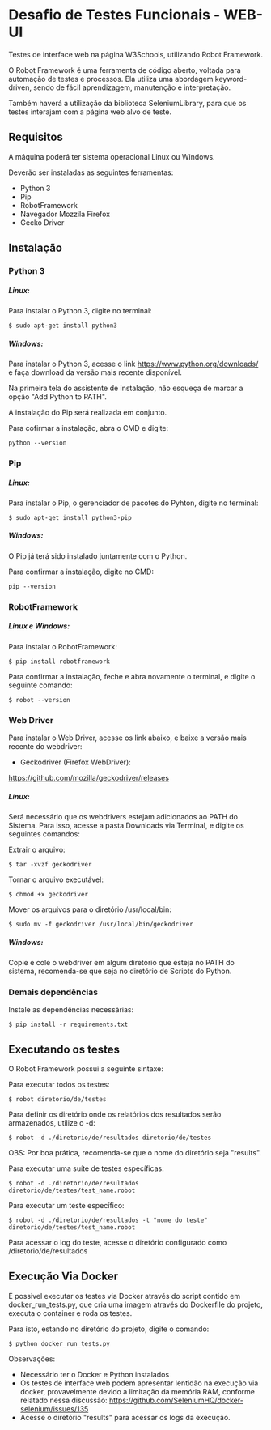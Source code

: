 # Desafio de Testes Funcionais - WEB-UI
Testes de interface web na página W3Schools, utilizando Robot Framework.

O Robot Framework é uma ferramenta de código aberto, voltada para automação de testes e processos. Ela utiliza uma abordagem keyword-driven, sendo de fácil aprendizagem, manutenção e interpretação. 

Também haverá a utilização da biblioteca SeleniumLibrary, para que os testes interajam com a página web alvo de teste.

## Requisitos

A máquina poderá ter sistema operacional Linux ou Windows.

Deverão ser instaladas as seguintes ferramentas:

- Python 3
- Pip
- RobotFramework
- Navegador Mozzila Firefox
- Gecko Driver

## Instalação

### Python 3

##### Linux:
Para instalar o Python 3, digite no terminal:

    $ sudo apt-get install python3

##### Windows:
Para instalar o Python 3, acesse o link https://www.python.org/downloads/ e faça download da versão mais recente disponível.

Na primeira tela do assistente de instalação, não esqueça de marcar a opção "Add Python to PATH".

A instalação do Pip será realizada em conjunto.

Para cofirmar a instalação, abra o CMD e digite:

    python --version

### Pip

##### Linux:
Para instalar o Pip, o gerenciador de pacotes do Pyhton, digite no terminal:
	
	$ sudo apt-get install python3-pip

##### Windows:
O Pip já terá sido instalado juntamente com o Python.

Para confirmar a instalação, digite no CMD:
    
    pip --version

### RobotFramework

##### Linux e Windows:
Para instalar o RobotFramework:
	
	$ pip install robotframework
	
Para confirmar a instalação, feche e abra novamente o terminal, e digite o seguinte comando:

    $ robot --version

### Web Driver

Para instalar o Web Driver, acesse os link abaixo, e baixe a versão mais recente do webdriver:

- Geckodriver (Firefox WebDriver):
	
https://github.com/mozilla/geckodriver/releases

##### Linux:
Será necessário que os webdrivers estejam adicionados ao PATH do Sistema. Para isso, acesse a pasta Downloads via Terminal, e digite os seguintes comandos:

Extrair o arquivo:
	
	$ tar -xvzf geckodriver

Tornar o arquivo executável:
	
	$ chmod +x geckodriver

Mover os arquivos para o diretório /usr/local/bin:
	
	$ sudo mv -f geckodriver /usr/local/bin/geckodriver 

##### Windows:
Copie e cole o webdriver em algum diretório que esteja no PATH do sistema, recomenda-se que seja no diretório de Scripts do Python.

### Demais dependências
Instale as dependências necessárias:
    
    $ pip install -r requirements.txt

## Executando os testes

O Robot Framework possui a seguinte sintaxe:

Para executar todos os testes:
    
    $ robot diretorio/de/testes

Para definir os diretório onde os relatórios dos resultados serão armazenados, utilize o -d:

    $ robot -d ./diretorio/de/resultados diretorio/de/testes

OBS: Por boa prática, recomenda-se que o nome do diretório seja "results".

Para executar uma suíte de testes específicas:

    $ robot -d ./diretorio/de/resultados diretorio/de/testes/test_name.robot

Para executar um teste específico:

    $ robot -d ./diretorio/de/resultados -t "nome do teste" diretorio/de/testes/test_name.robot
    
Para acessar o log do teste, acesse o diretório configurado como /diretorio/de/resultados
    
## Execução Via Docker

É possivel executar os testes via Docker através do script contido em docker_run_tests.py, que cria uma imagem através do Dockerfile do projeto, executa o container e roda os testes.

Para isto, estando no diretório do projeto, digite o comando:

    $ python docker_run_tests.py
    
Observações:
- Necessário ter o Docker e Python instalados
- Os testes de interface web podem apresentar lentidão na execução via docker, provavelmente devido a limitação da memória RAM, conforme relatado nessa discussão: https://github.com/SeleniumHQ/docker-selenium/issues/135
- Acesse o diretório "results" para acessar os logs da execução.
